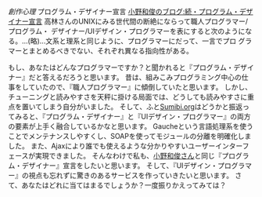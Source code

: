 *創作心理* プログラム・デザイナー宣言
 [小野和俊のブログ:続・プログラム・デザイナー宣言](http://blog.livedoor.jp/lalha/archives/50058753.html)
 高林さんのUNIXにみる世代間の断絶にならって職人プログラマー/プログラム・
 デザイナー/UIデザイン・プログラマーを表にすると次のようにな
 る。...(略)...文系と理系と同じように、プログラマーにだって、一言でプロ
 グラマーとまとめるべきでない、それぞれ異なる指向性がある。

もし、あなたはどんなプログラマーですか？と聞かれると『プログラム・デザイナー』だと答えるだろうと思います。
昔は、組みこみプログラミング中心の仕事をしていたので、『職人プログラマー』に傾倒していたと思います。
しかし、チューニングと読みやすさを天秤に掛ける局面では、どうしても読みやすさに重点を置いてしまう自分がいました。
そして、ふと[Sumibi.org](http://www.sumibi.org/)はどうかと振返ってみると、『プログラム・デザイナー』と『UIデザイン・プログラマー』の両方の要素が上手く融合しているかなと思います。
Gaucheという言語処理系を使うことでメンテナンスしやすくし、SOAPを使ってモジュールの分離を明確化しました。
また、Ajaxにより誰でも使えるような分かりやすいユーザーインターフェースが実現できました。
そんなわけで私も、[小野和俊さん](http://blog.livedoor.jp/lalha/)と同じ『プログラム・デザイナー』宣言をしたいと思います。
そして、『UIデザイン・プログラマー』の視点も忘れずに驚きのあるサービスを作っていきたいと思います。
さて、あなたはどれに当てはまるでしょうか？一度振りかえってみては？
